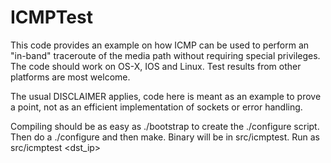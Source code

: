 # ICMPTest

This code provides an example on how ICMP can be used to perform an "in-band" traceroute of the media path without requiring special privileges. The code should work on OS-X, IOS and Linux. Test results from other platforms are most welcome.

The usual DISCLAIMER applies, code here is meant as an example to prove a point, not as an efficient implementation of sockets or error handling. 

Compiling should be as easy as ./bootstrap to create the ./configure script. Then do a ./configure and then make. Binary will be in src/icmptest. Run as src/icmptest <interface> <dst_ip> 